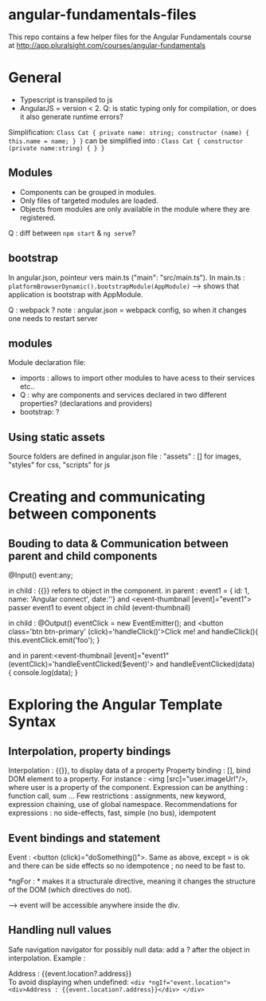 # angular-fundamentals-files
This repo contains a few helper files for the Angular Fundamentals course at http://app.pluralsight.com/courses/angular-fundamentals

# General
- Typescript is transpiled to js
- AngularJS = version < 2.
Q: is static typing only for compilation, or does it also generate runtime errors?

Simplification:
`Class Cat {
  private name: string;
  constructor (name) {
    this.name = name;
  }
 }`
 can be simplified into : 
 `Class Cat {
  constructor (private name:string) {
  }
 }`


## Modules 
 - Components can be grouped in modules. 
 - Only files of targeted modules are loaded.
 - Objects from modules are only available in the module where they are registered.

Q : diff between `npm start` & `ng serve`?

## bootstrap
In angular.json, pointeur vers main.ts ("main": "src/main.ts").
In main.ts : 
`platformBrowserDynamic().bootstrapModule(AppModule)` --> shows that application is bootstrap with AppModule.

Q : webpack ?
note : angular.json = webpack config, so when it changes one needs to restart server

## modules
Module declaration file:
 - imports : allows to import other modules to have acess to their services etc..
 - Q : why are components and services declared in two different properties? (declarations and providers)
 - bootstrap: ?
 
 ## Using static assets
 Source folders are defined in angular.json file : "assets" : [] for images, "styles" for css, "scripts" for js
 
# Creating and communicating between components
## Bouding to data & Communication between parent and child components
@Input() event:any;

in child : {{}} refers to object in the component.
in parent : 
event1 = {
    id: 1,
    name: 'Angular connect',
    date:''}
and <event-thumbnail [event]="event1"></event-thumbnail> passer event1 to event object in child (event-thumbnail)

in child :
@Output() eventClick = new EventEmitter(); and <button class='btn btn-primary' (click)='handleClick()'>Click me!</button>
and handleClick(){
    this.eventClick.emit('foo');
  }
  
and in parent:<event-thumbnail [event]="event1" (eventClick)='handleEventClicked($event)'></event-thumbnail> and
handleEventClicked(data) {
    console.log(data);
  }
  
  # Exploring the Angular Template Syntax
  ## Interpolation, property bindings
  Interpolation : {{}}, to display data of a property 
  Property binding : [], bind DOM element to a property. For instance : <img [src]="user.imageUrl"/>, where user is a property of the component.
  Expression can be anything : function call, sum ...
  Few restrictions : assignments, new keyword, expression chaining, use of global namespace.
  Recommendations for expressions : no side-effects, fast, simple (no bus), idempotent
    
  ## Event bindings and statement
  Event : <button (click)="doSomething()">. Same as above, except = is ok and there can be side effects so no idempotence ; no need to be fast to.
 
 \*ngFor : \* makes it a structurale directive, meaning it changes the structure of the DOM (which directives do not).
 <div \*ngFor="let event of events"> --> event will be accessible anywhere inside the div.
 
 ## Handling null values
 Safe navigation navigator for possibly null data: add a ? after the object in interpolation. 
 Example : <div>Address : {{event.location?.address}}</div>
 To avoid displaying when undefined: 
    ```<div *ngIf="event.location">
      <div>Address : {{event.location?.address}}</div>
    </div> ```
    
 
  
  


